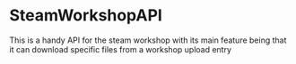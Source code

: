 # SteamWorkshopAPI
This is a handy API for the steam workshop with its main feature being that it can download specific files from a workshop upload entry
